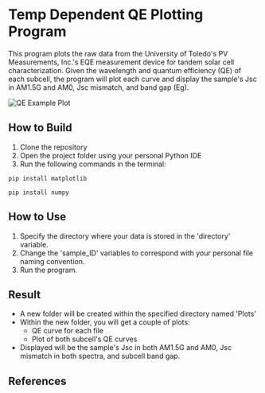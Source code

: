 # Temp Dependent QE Plotting Program
 This program plots the raw data from the University of Toledo's PV Measurements, Inc.'s EQE measurement device for tandem solar cell characterization. Given the wavelength and quantum efficiency (QE) of each subcell, the program will plot each curve and display the sample's Jsc in AM1.5G and AM0, Jsc mismatch, and band gap (Eg). 

![QE Example Plot](https://github.com/KhoaWeston/Temp-Dependent-QE-Plotting-Program/blob/master/QE%20Example%20Plots.png)



## How to Build
1. Clone the repository
2. Open the project folder using your personal Python IDE
3. Run the following commands in the terminal:
```
pip install matplotlib
```
```
pip install numpy
```

## How to Use
1. Specify the directory where your data is stored in the 'directory' variable.
2. Change the 'sample_ID' variables to correspond with your personal file naming convention.
3. Run the program.

## Result
- A new folder will be created within the specified directory named 'Plots'
- Within the new folder, you will get a couple of plots:
  * QE curve for each file
  * Plot of both subcell's QE curves
- Displayed will be the sample's Jsc in both AM1.5G and AM0, Jsc mismatch in both spectra, and subcell band gap. 

## References

